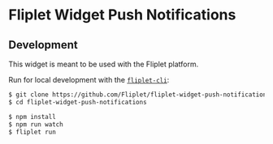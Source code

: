 # Fliplet Widget Push Notifications

## Development

This widget is meant to be used with the Fliplet platform.

Run for local development with the [`fliplet-cli`](https://github.com/Fliplet/fliplet-cli):

```bash
$ git clone https://github.com/Fliplet/fliplet-widget-push-notifications.git
$ cd fliplet-widget-push-notifications

$ npm install
$ npm run watch
$ fliplet run
```